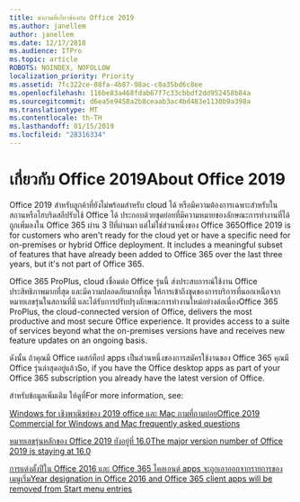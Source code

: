 ```yaml
---
title: คำถามที่เกี่ยวข้องกับ Office 2019
ms.author: janellem
author: janellem
ms.date: 12/17/2018
ms.audience: ITPro
ms.topic: article
ROBOTS: NOINDEX, NOFOLLOW
localization_priority: Priority
ms.assetid: 7fc322ce-08fa-4b87-98ac-c8a35bd6c8ee
ms.openlocfilehash: 116be83a468fdab67f7c33cbbdf2dd952458b84a
ms.sourcegitcommit: d6ea5e9458a2b8ceaab3ac4bd483e1130b9a398a
ms.translationtype: MT
ms.contentlocale: th-TH
ms.lasthandoff: 01/15/2019
ms.locfileid: "28316334"
---
```

# <a name="about-office-2019"></a><span data-ttu-id="fa129-102">เกี่ยวกับ Office 2019</span><span class="sxs-lookup"><span data-stu-id="fa129-102">About Office 2019</span></span>

<span data-ttu-id="fa129-p101">Office 2019 สำหรับลูกค้าที่ยังไม่พร้อมสำหรับ cloud ได้ หรือมีความต้องการเฉพาะสำหรับในสถานหรือไฮบริดสลีปรับใช้ Office ได้ ประกอบด้วยชุดย่อยที่มีความหมายของลักษณะการทำงานที่ได้ถูกเพิ่มลงใน Office 365 ผ่าน 3 ปีที่ผ่านมา แต่ไม่ใช่ส่วนหนึ่งของ Office 365</span><span class="sxs-lookup"><span data-stu-id="fa129-p101">Office 2019 is for customers who aren't ready for the cloud yet or have a specific need for on-premises or hybrid Office deployment. It includes a meaningful subset of features that have already been added to Office 365 over the last three years, but it's not part of Office 365.</span></span>
  
<span data-ttu-id="fa129-p102">Office 365 ProPlus, cloud เชื่อมต่อ Office รุ่นนี้ ส่งประสบการณ์ใช้งาน Office ประสิทธิภาพมากที่สุด และมีความปลอดภัยมากที่สุด ให้การเข้าถึงชุดของการบริการที่นอกเหนือจากหมายเลขรุ่นในสถานที่มี และได้รับการปรับปรุงลักษณะการทำงานใหม่อย่างต่อเนื่อง</span><span class="sxs-lookup"><span data-stu-id="fa129-p102">Office 365 ProPlus, the cloud-connected version of Office, delivers the most productive and most secure Office experience. It provides access to a suite of services beyond what the on-premises versions have and receives new feature updates on an ongoing basis.</span></span>
  
<span data-ttu-id="fa129-107">ดังนั้น ถ้าคุณมี Office เดสก์ท็อป apps เป็นส่วนหนึ่งของการสมัครใช้งานของ Office 365 คุณมี Office รุ่นล่าสุดอยู่แล้ว</span><span class="sxs-lookup"><span data-stu-id="fa129-107">So, if you have the Office desktop apps as part of your Office 365 subscription you already have the latest version of Office.</span></span>
  
<span data-ttu-id="fa129-108">สำหรับข้อมูลเพิ่มเติม ให้ดูที่</span><span class="sxs-lookup"><span data-stu-id="fa129-108">For more information, see:</span></span>
  
[<span data-ttu-id="fa129-109">Windows for เชิงพาณิชย์ของ 2019 office และ Mac ถามที่ถามบ่อย</span><span class="sxs-lookup"><span data-stu-id="fa129-109">Office 2019 Commercial for Windows and Mac frequently asked questions</span></span>](https://support.microsoft.com/help/4133312)
  
[<span data-ttu-id="fa129-110">หมายเลขรุ่นหลักของ Office 2019 ยังอยู่ที่ 16.0</span><span class="sxs-lookup"><span data-stu-id="fa129-110">The major version number of Office 2019 is staying at 16.0</span></span>](https://docs.microsoft.com/deployoffice/office2019/overview)
  
[<span data-ttu-id="fa129-111">การแต่งตั้งปีใน Office 2016 และ Office 365 ไคลเอนต์ apps จะถูกเอาออกจากรายการของเมนูเริ่ม</span><span class="sxs-lookup"><span data-stu-id="fa129-111">Year designation in Office 2016 and Office 365 client apps will be removed from Start menu entries</span></span>](https://support.office.com/article/8fe5e052-76d2-49de-af30-2e84ed3da907.aspx)
  

